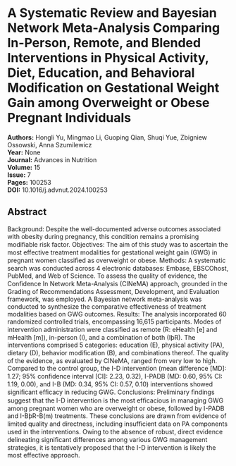 # A Systematic Review and Bayesian Network Meta-Analysis Comparing In-Person, Remote, and Blended Interventions in Physical Activity, Diet, Education, and Behavioral Modification on Gestational Weight Gain among Overweight or Obese Pregnant Individuals

**Authors:** Hongli Yu, Mingmao Li, Guoping Qian, Shuqi Yue, Zbigniew Ossowski, Anna Szumilewicz  
**Year:** None  
**Journal:** Advances in Nutrition  
**Volume:** 15  
**Issue:** 7  
**Pages:** 100253  
**DOI:** 10.1016/j.advnut.2024.100253  

## Abstract
Background: Despite the well-documented adverse outcomes associated with obesity during pregnancy, this condition remains a promising modiﬁable risk factor.
Objectives: The aim of this study was to ascertain the most effective treatment modalities for gestational weight gain (GWG) in pregnant women classiﬁed as overweight or obese.
Methods: A systematic search was conducted across 4 electronic databases: Embase, EBSCOhost, PubMed, and Web of Science. To assess the quality of evidence, the Conﬁdence In Network Meta-Analysis (CINeMA) approach, grounded in the Grading of Recommendations Assessment, Development, and Evaluation framework, was employed. A Bayesian network meta-analysis was conducted to synthesize the comparative effectiveness of treatment modalities based on GWG outcomes.
Results: The analysis incorporated 60 randomized controlled trials, encompassing 16,615 participants. Modes of intervention administration were classiﬁed as remote (R: eHealth [e] and mHealth [m]), in-person (I), and a combination of both (IþR). The interventions comprised 5 categories: education (E), physical activity (PA), dietary (D), behavior modiﬁcation (B), and combinations thereof. The quality of the evidence, as evaluated by CINeMA, ranged from very low to high. Compared to the control group, the I-D intervention (mean difference [MD]: 1.27; 95% conﬁdence interval [CI]: 2.23, 0.32), I-PADB (MD: 0.60, 95% CI: 1.19, 0.00), and I-B (MD: 0.34, 95% CI: 0.57, 0.10) interventions showed signiﬁcant efﬁcacy in reducing GWG.
Conclusions: Preliminary ﬁndings suggest that the I-D intervention is the most efﬁcacious in managing GWG among pregnant women who are overweight or obese, followed by I-PADB and I-BþR-B(m) treatments. These conclusions are drawn from evidence of limited quality and directness, including insufﬁcient data on PA components used in the interventions. Owing to the absence of robust, direct evidence delineating signiﬁcant differences among various GWG management strategies, it is tentatively proposed that the I-D intervention is likely the most effective approach.

